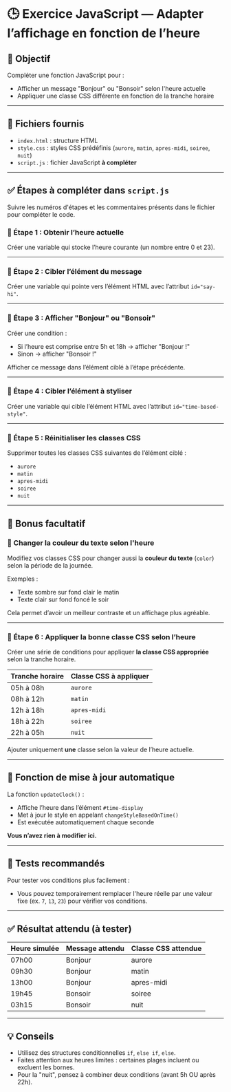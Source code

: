 # 🕒 Exercice JavaScript — Adapter l’affichage en fonction de l’heure

## 🎯 Objectif

Compléter une fonction JavaScript pour :

- Afficher un message "Bonjour" ou "Bonsoir" selon l'heure actuelle
- Appliquer une classe CSS différente en fonction de la tranche horaire

---

## 📁 Fichiers fournis

- `index.html` : structure HTML
- `style.css` : styles CSS prédéfinis (`aurore`, `matin`, `apres-midi`, `soiree`, `nuit`)
- `script.js` : fichier JavaScript **à compléter**

---

## ✅ Étapes à compléter dans `script.js`

Suivre les numéros d'étapes et les commentaires présents dans le fichier pour compléter le code.

### 🧩 Étape 1 : Obtenir l’heure actuelle

Créer une variable qui stocke l’heure courante (un nombre entre 0 et 23).

---

### 🧩 Étape 2 : Cibler l’élément du message

Créer une variable qui pointe vers l’élément HTML avec l’attribut `id="say-hi"`.

---

### 🧩 Étape 3 : Afficher "Bonjour" ou "Bonsoir"

Créer une condition :

- Si l’heure est comprise entre 5h et 18h → afficher "Bonjour !"
- Sinon → afficher "Bonsoir !"

Afficher ce message dans l’élément ciblé à l’étape précédente.

---

### 🧩 Étape 4 : Cibler l’élément à styliser

Créer une variable qui cible l’élément HTML avec l’attribut `id="time-based-style"`.

---

### 🧩 Étape 5 : Réinitialiser les classes CSS

Supprimer toutes les classes CSS suivantes de l’élément ciblé :

- `aurore`
- `matin`
- `apres-midi`
- `soiree`
- `nuit`

---

## 🌟 Bonus facultatif

### 🎨 Changer la couleur du texte selon l'heure

Modifiez vos classes CSS pour changer aussi la **couleur du texte** (`color`) selon la période de la journée.

Exemples :

- Texte sombre sur fond clair le matin
- Texte clair sur fond foncé le soir

Cela permet d’avoir un meilleur contraste et un affichage plus agréable.

---

### 🧩 Étape 6 : Appliquer la bonne classe CSS selon l’heure

Créer une série de conditions pour appliquer **la classe CSS appropriée** selon la tranche horaire.

| Tranche horaire     | Classe CSS à appliquer |
|---------------------|------------------------|
| 05h à 08h           | `aurore`              |
| 08h à 12h           | `matin`               |
| 12h à 18h           | `apres-midi`          |
| 18h à 22h           | `soiree`              |
| 22h à 05h           | `nuit`                |

Ajouter uniquement **une** classe selon la valeur de l’heure actuelle.

---

## 🔁 Fonction de mise à jour automatique

La fonction `updateClock()` :

- Affiche l’heure dans l’élément `#time-display`
- Met à jour le style en appelant `changeStyleBasedOnTime()`
- Est exécutée automatiquement chaque seconde

**Vous n’avez rien à modifier ici.**

---

## 🧪 Tests recommandés

Pour tester vos conditions plus facilement :

- Vous pouvez temporairement remplacer l'heure réelle par une valeur fixe (ex. `7`, `13`, `23`) pour vérifier vos conditions.

---

## ✅ Résultat attendu (à tester)

| Heure simulée | Message attendu | Classe CSS attendue |
|---------------|------------------|----------------------|
| 07h00         | Bonjour          | aurore              |
| 09h30         | Bonjour          | matin               |
| 13h00         | Bonjour          | apres-midi          |
| 19h45         | Bonsoir          | soiree              |
| 03h15         | Bonsoir          | nuit                |

---

## 💡 Conseils

- Utilisez des structures conditionnelles `if`, `else if`, `else`.
- Faites attention aux heures limites : certaines plages incluent ou excluent les bornes.
- Pour la "nuit", pensez à combiner deux conditions (avant 5h OU après 22h).

